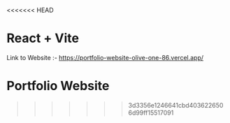 <<<<<<< HEAD
# React + Vite

Link to Website :-   https://portfolio-website-olive-one-86.vercel.app/
# Portfolio Website
>>>>>>> 3d3356e1246641cbd4036226506d99ff15517091

